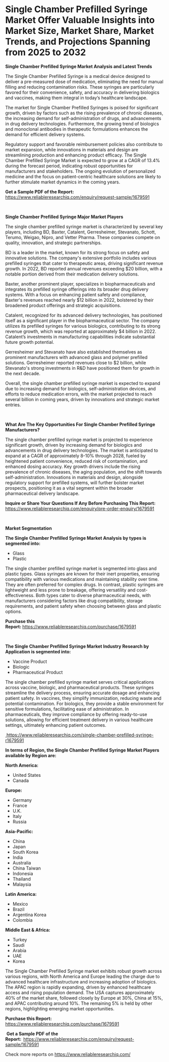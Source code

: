 <p><h1>Single Chamber Prefilled Syringe Market Offer Valuable Insights into Market Size, Market Share, Market Trends, and Projections Spanning from 2025 to 2032</h1></p><p><strong>Single Chamber Prefilled Syringe Market Analysis and Latest Trends</strong></p>
<p><p>The Single Chamber Prefilled Syringe is a medical device designed to deliver a pre-measured dose of medication, eliminating the need for manual filling and reducing contamination risks. These syringes are particularly favored for their convenience, safety, and accuracy in delivering biologics and vaccines, making them integral in today’s healthcare landscape. </p><p>The market for Single Chamber Prefilled Syringes is poised for significant growth, driven by factors such as the rising prevalence of chronic diseases, the increasing demand for self-administration of drugs, and advancements in drug delivery technologies. Furthermore, the growing trend of biologics and monoclonal antibodies in therapeutic formulations enhances the demand for efficient delivery systems. </p><p>Regulatory support and favorable reimbursement policies also contribute to market expansion, while innovations in materials and design are streamlining production and enhancing product efficacy. The Single Chamber Prefilled Syringe Market is expected to grow at a CAGR of 13.4% during the forecast period, indicating robust opportunities for manufacturers and stakeholders. The ongoing evolution of personalized medicine and the focus on patient-centric healthcare solutions are likely to further stimulate market dynamics in the coming years.</p></p>
<p><strong>Get a Sample PDF of the Report:&nbsp;</strong> <a href="https://www.reliableresearchiq.com/enquiry/request-sample/1679591?utm_campaign=2271&utm_medium=2&utm_source=Github&utm_content=ia&utm_term=25032025&utm_id=single-chamber-prefilled-syringe">https://www.reliableresearchiq.com/enquiry/request-sample/1679591</a></p>
<p>&nbsp;</p>
<p><strong>Single Chamber Prefilled Syringe Major Market Players</strong></p>
<p><p>The single chamber prefilled syringe market is characterized by several key players, including BD, Baxter, Catalent, Gerresheimer, Stevanato, Schott, Terumo, Weigao, Nipro, and Vetter Pharma. These companies compete on quality, innovation, and strategic partnerships.</p><p>BD is a leader in the market, known for its strong focus on safety and innovative solutions. The company's extensive portfolio includes various prefilled syringes that cater to therapeutic areas, driving significant revenue growth. In 2022, BD reported annual revenues exceeding $20 billion, with a notable portion derived from their medication delivery solutions.</p><p>Baxter, another prominent player, specializes in biopharmaceuticals and integrates its prefilled syringe offerings into its broader drug delivery systems. With a focus on enhancing patient safety and compliance, Baxter's revenues reached nearly $12 billion in 2022, bolstered by their broadened product offerings and strategic acquisitions.</p><p>Catalent, recognized for its advanced delivery technologies, has positioned itself as a significant player in the biopharmaceutical sector. The company utilizes its prefilled syringes for various biologics, contributing to its strong revenue growth, which was reported at approximately $4 billion in 2022. Catalent’s investments in manufacturing capabilities indicate substantial future growth potential.</p><p>Gerresheimer and Stevanato have also established themselves as prominent manufacturers with advanced glass and polymer prefilled solutions. Gerresheimer reported revenues close to $2 billion, while Stevanato's strong investments in R&D have positioned them for growth in the next decade.</p><p>Overall, the single chamber prefilled syringe market is expected to expand due to increasing demand for biologics, self-administration devices, and efforts to reduce medication errors, with the market projected to reach several billion in coming years, driven by innovations and strategic market entries.</p></p>
<p>&nbsp;</p>
<p><strong>What Are The Key Opportunities For Single Chamber Prefilled Syringe Manufacturers?</strong></p>
<p><p>The single chamber prefilled syringe market is projected to experience significant growth, driven by increasing demand for biologics and advancements in drug delivery technologies. The market is anticipated to expand at a CAGR of approximately 8-10% through 2028, fueled by heightened patient convenience, reduced risk of contamination, and enhanced dosing accuracy. Key growth drivers include the rising prevalence of chronic diseases, the aging population, and the shift towards self-administration. Innovations in materials and design, alongside regulatory support for prefilled systems, will further bolster market prospects, positioning it as a vital segment within the broader pharmaceutical delivery landscape.</p></p>
<p><strong>Inquire or Share Your Questions If Any Before Purchasing This Report:</strong> <a href="https://www.reliableresearchiq.com/enquiry/pre-order-enquiry/1679591?utm_campaign=2271&utm_medium=2&utm_source=Github&utm_content=ia&utm_term=25032025&utm_id=single-chamber-prefilled-syringe">https://www.reliableresearchiq.com/enquiry/pre-order-enquiry/1679591</a></p>
<p>&nbsp;</p>
<p><strong>Market Segmentation</strong></p>
<p><strong>The Single Chamber Prefilled Syringe Market Analysis by types is segmented into:</strong></p>
<p><ul><li>Glass</li><li>Plastic</li></ul></p>
<p><p>The single chamber prefilled syringe market is segmented into glass and plastic types. Glass syringes are known for their inert properties, ensuring compatibility with various medications and maintaining stability over time. They are often preferred for complex drugs. In contrast, plastic syringes are lightweight and less prone to breakage, offering versatility and cost-effectiveness. Both types cater to diverse pharmaceutical needs, with manufacturers considering factors like drug compatibility, storage requirements, and patient safety when choosing between glass and plastic options.</p></p>
<p><strong>Purchase this Report:&nbsp;</strong><a href="https://www.reliableresearchiq.com/purchase/1679591?utm_campaign=2271&utm_medium=2&utm_source=Github&utm_content=ia&utm_term=25032025&utm_id=single-chamber-prefilled-syringe">https://www.reliableresearchiq.com/purchase/1679591</a></p>
<p>&nbsp;</p>
<p><strong>The Single Chamber Prefilled Syringe Market Industry Research by Application is segmented into:</strong></p>
<p><ul><li>Vaccine Product</li><li>Biologic</li><li>Pharmaceutical Product</li></ul></p>
<p><p>The single chamber prefilled syringe market serves critical applications across vaccine, biologic, and pharmaceutical products. These syringes streamline the delivery process, ensuring accurate dosage and enhancing patient safety. In vaccines, they simplify immunization, reducing waste and potential contamination. For biologics, they provide a stable environment for sensitive formulations, facilitating ease of administration. In pharmaceuticals, they improve compliance by offering ready-to-use solutions, allowing for efficient treatment delivery in various healthcare settings, ultimately enhancing patient outcomes.</p></p>
<p><a href="https://www.reliableresearchiq.com/single-chamber-prefilled-syringe-r1679591?utm_campaign=2271&utm_medium=2&utm_source=Github&utm_content=ia&utm_term=25032025&utm_id=single-chamber-prefilled-syringe">&nbsp;https://www.reliableresearchiq.com/single-chamber-prefilled-syringe-r1679591</a></p>
<p><strong>In terms of Region, the Single Chamber Prefilled Syringe Market Players available by Region are:</strong></p>
<p>
    <p> <strong> North America: </strong>
        <ul>
            <li>United States</li>
            <li>Canada</li>
        </ul>
        </p> 
    <p> <strong> Europe: </strong>
        <ul>
            <li>Germany</li>
            <li>France</li>
            <li>U.K.</li>
            <li>Italy</li>
            <li>Russia</li>
        </ul>
        </p> 
    <p> <strong> Asia-Pacific: </strong>
        <ul>
            <li>China</li>
            <li>Japan</li>
            <li>South Korea</li>
            <li>India</li>
            <li>Australia</li>
            <li>China Taiwan</li>
            <li>Indonesia</li>
            <li>Thailand</li>
            <li>Malaysia</li>
        </ul>
        </p> 
    <p> <strong> Latin America: </strong>
        <ul>
            <li>Mexico</li>
            <li>Brazil</li>
            <li>Argentina Korea</li>
            <li>Colombia</li>
        </ul>
        </p> 
    <p> <strong> Middle East & Africa: </strong>
        <ul>
            <li>Turkey</li>
            <li>Saudi</li>
            <li>Arabia</li>
            <li>UAE</li>
            <li>Korea</li>
        </ul>
    </p>
    </p>
<p><p>The Single Chamber Prefilled Syringe market exhibits robust growth across various regions, with North America and Europe leading the charge due to advanced healthcare infrastructure and increasing adoption of biologics. The APAC region is rapidly expanding, driven by enhanced healthcare access and rising population demand. The USA captures approximately 40% of the market share, followed closely by Europe at 30%, China at 15%, and APAC contributing around 10%. The remaining 5% is held by other regions, highlighting emerging market opportunities.</p></p>
<p><strong>Purchase this Report: </strong><a href="https://www.reliableresearchiq.com/purchase/1679591?utm_campaign=2271&utm_medium=2&utm_source=Github&utm_content=ia&utm_term=25032025&utm_id=single-chamber-prefilled-syringe">https://www.reliableresearchiq.com/purchase/1679591</a></p>
<p>&nbsp;<strong>Get a Sample PDF of the Report:&nbsp;&nbsp;</strong><a href="https://www.reliableresearchiq.com/enquiry/request-sample/1679591?utm_campaign=2271&utm_medium=2&utm_source=Github&utm_content=ia&utm_term=25032025&utm_id=single-chamber-prefilled-syringe">https://www.reliableresearchiq.com/enquiry/request-sample/1679591</a></p>
<p><strong></strong></p>
<p>Check more reports on <a href="https://www.reliableresearchiq.com/?utm_campaign=2271&utm_medium=2&utm_source=Github&utm_content=ia&utm_term=25032025&utm_id=single-chamber-prefilled-syringe">https://www.reliableresearchiq.com/</a></p>